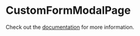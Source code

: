 # CustomFormModalPage

Check out the [documentation](https://docs.commercetools.com/custom-applications/components/custom-form-modal-page) for more information.
